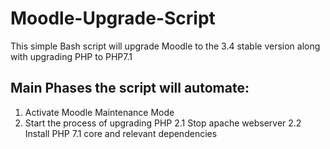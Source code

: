 # Moodle-Upgrade-Script
This simple Bash script will upgrade Moodle to the 3.4 stable version along with upgrading PHP to PHP7.1

## Main Phases the script will automate:
1. Activate Moodle Maintenance Mode 
2. Start the process of upgrading PHP
 2.1 Stop apache webserver
 2.2 Install PHP 7.1 core and relevant dependencies
